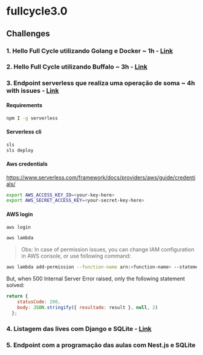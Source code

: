 # fullcycle3.0

## Challenges
### 1. Hello Full Cycle utilizando Golang e Docker ~ 1h - [Link](https://maratona.fullcycle.com.br/desafios/desafios-novo/)

### 2. Hello Full Cycle utilizando Buffalo ~ 3h - [Link](https://maratona.fullcycle.com.br/desafios/hello-world-utilizando-golang-e-buffalo/)

### 3. Endpoint serverless que realiza uma operação de soma ~ 4h with issues - [Link](https://maratona.fullcycle.com.br/desafios/endpoint-serverless-que-realiza-uma-operacao-de-so/)

#### Requirements

```bash
npm I -g serverless
```

#### Serverless cli
```bash
sls
sls deploy
```

#### Aws credentials
https://www.serverless.com/framework/docs/providers/aws/guide/credentials/

```bash
export AWS_ACCESS_KEY_ID=<your-key-here>
export AWS_SECRET_ACCESS_KEY=<your-secret-key-here>
```
#### AWS login
```bash
aws login

aws lambda
```

> Obs: In case of permission issues, you can change IAM configuration in AWS console, or use following command:

```bash
aws lambda add-permission --function-name arn:<function-name> --statement-id lambda-invoke-function --action lambda:InvokeFunction --principal <from-function-properties> --source-arn arn:<source-function>
```

But, when 500 Internal Server Error raised, only the following statement solved:
```javascript
return {
    statusCode: 200,
    body: JSON.stringify({ resultado: result }, null, 2)
  };
```

### 4. Listagem das lives com Django e SQLite - [Link](https://maratona.fullcycle.com.br/desafios/listagem-das-lives-com-django-e-sqlite/)

### 5. Endpoint com a programação das aulas com Nest.js e SQLite

